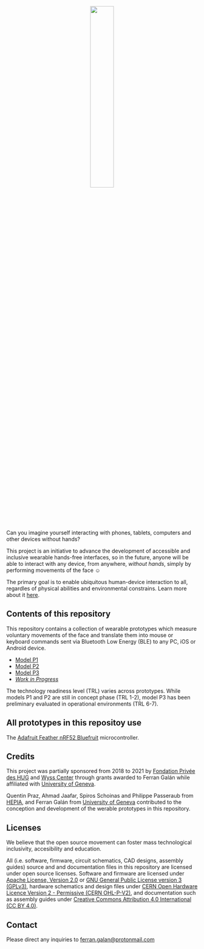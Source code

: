 <p align="center">
	<img src="https://github.com/xmotion-project/xMotion/blob/main/src/ShortDemo_Android.gif" width="35%" />
</p>

Can you imagine yourself interacting with phones, tablets, computers and other devices without hands? 

This project is an initiative to advance the development of accessible and inclusive wearable hands-free interfaces, so in the future, anyone will be able to interact with any device, from anywhere, *without hands*, simply by performing movements of the face :relaxed:

The primary goal is to enable ubiquitous human-device interaction to all, regardles of physical abilities and environmental constrains. Learn more about it [here](https://github.com/xmotion-project/xMotion/wiki).    

## Contents of this repository

This repository contains a collection of wearable prototypes which measure voluntary movements of the face and translate them 
into mouse or keyboard commands sent via Bluetooth Low Energy (BLE) to any PC, iOS or Android device.

* [Model P1](https://github.com/xmotion-project/xMotion/wiki/Model-P1)
* [Model P2](https://github.com/xmotion-project/xMotion/wiki/Model-P2)
* [Model P3](https://github.com/xmotion-project/xMotion/wiki/Model-P3)
* [*Work in Progress*](https://github.com/xmotion-project/xMotion/wiki/Work-in-Progress)

The technology readiness level (TRL) varies across prototypes. While models P1 and P2 are still in concept phase (TRL 1-2), model P3 has been preliminary evaluated in operational environments (TRL 6-7).     

## All prototypes in this repositoy use

The [Adafruit Feather nRF52 Bluefruit](https://learn.adafruit.com/bluefruit-nrf52-feather-learning-guide?view=all) microcontroller. 

## Credits

This project was partially sponsored from 2018 to 2021 by [Fondation Privée des HUG](https://www.fondationhug.org/) and [Wyss Center](https://wysscenter.ch/) through grants awarded to Ferran Galán while affiliated with [University of Geneva](https://www.unige.ch/en/university/presentation/).

Quentin Praz, Ahmad Jaafar, Spiros Schoinas and Philippe Passeraub from [HEPIA](https://www.hesge.ch/hepia/), and Ferran Galán from [University of Geneva](https://www.unige.ch/en/university/presentation/) contributed to the conception and development of the werable prototypes in this repository.

## Licenses

We believe that the open source movement can foster mass technological inclusivity, accesibility and education. 

All (i.e. software, firmware, circuit schematics, CAD designs, assembly guides) source and and documentation files in this repository are licensed under open source licenses. Software and firmware are licensed under [Apache License, Version 2.0](https://www.apache.org/licenses/LICENSE-2.0) or [GNU General Public License version 3 (GPLv3)](https://www.gnu.org/licenses/gpl-3.0.en.html), hardware schematics and design files under [CERN Open Hardware Licence Version 2 - Permissive (CERN OHL-P-V2)](https://ohwr.org/cern_ohl_p_v2.pdf), and documentation such as assembly guides under [Creative Commons Attribution 4.0 International (CC BY 4.0)](https://creativecommons.org/licenses/by/4.0/).   

## Contact

Please direct any inquiries to ferran.galan@protonmail.com 

